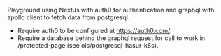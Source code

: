 Playground using NextJs with auth0 for authentication and graphql with apollo client to fetch data from postgresql.

- Require auth0 to be configured at https://auth0.com/.
- Require a database behind the graphql request for call to work in /protected-page (see ols/postgresql-hasur-k8s).
